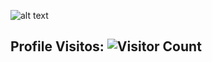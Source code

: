 ![alt text](https://media1.giphy.com/media/cFlrCthixcb3B6hqwY/giphy.gif "- PD")

## Profile Visitos: ![Visitor Count](https://profile-counter.glitch.me/pratham-darooka/count.svg)